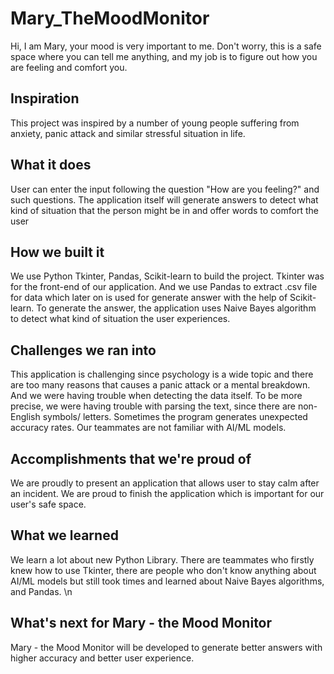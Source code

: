 # Mary_TheMoodMonitor
Hi, I am Mary, your mood is very important to me. Don't worry, this is a safe space where you can tell me anything, and my job is to figure out how you are feeling and comfort you. 

## Inspiration
This project was inspired by a number of young people suffering from anxiety, panic attack and similar stressful situation in life. 

## What it does
User can enter the input following the question "How are you feeling?" and such questions. The application itself will generate answers to detect what kind of situation that the person might be in and offer words to comfort the user

## How we built it
We use Python Tkinter, Pandas, Scikit-learn to build the project. Tkinter was for the front-end of our application. And we use Pandas to extract .csv file for data which later on is used for generate answer with the help of Scikit-learn. To generate the answer, the application uses Naive Bayes algorithm to detect what kind of situation the user experiences. 

## Challenges we ran into
This application is challenging since psychology is a wide topic and there are too many reasons that causes a panic attack or a mental breakdown. And we were having trouble when detecting the data itself. To be more precise, we were having trouble with parsing the text, since there are non-English symbols/ letters. Sometimes the program generates unexpected accuracy rates. Our teammates are not familiar with AI/ML models.

## Accomplishments that we're proud of
We are proudly to present an application that allows user to stay calm after an incident. We are proud to finish the application which is important for our user's safe space.

## What we learned
We learn a lot about new Python Library. There are teammates who firstly knew how to use Tkinter, there are people who don't know anything about AI/ML models but still took times and learned about Naive Bayes algorithms, and Pandas. \n

## What's next for Mary - the Mood Monitor
Mary - the Mood Monitor will be developed to generate better answers with higher accuracy and better user experience. 


